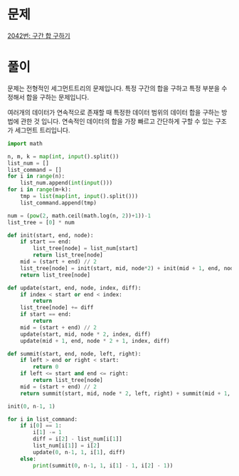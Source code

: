 # 문제

[2042번: 구간 합 구하기](https://www.acmicpc.net/problem/2042)

# 풀이

문제는 전형적인 세그먼트트리의 문제입니다. 특정 구간의 합을 구하고 특정 부분을 수정해서 합을 구하는 문제입니다. 

여러개의 데이터가 연속적으로 존재할 때 특정한 데이터 범위의 데이터 합을 구하는 방법에 관한 것 입니다. 연속적인 데이터의 합을 가장 빠르고 간단하게 구할 수 있는 구조가 세그먼트 트리입니다. 

```python
import math

n, m, k = map(int, input().split())
list_num = []
list_command = []
for i in range(n):
    list_num.append(int(input()))
for i in range(m+k):
    tmp = list(map(int, input().split()))
    list_command.append(tmp)

num = (pow(2, math.ceil(math.log(n, 2))+1))-1
list_tree = [0] * num

def init(start, end, node):
    if start == end:
        list_tree[node] = list_num[start]
        return list_tree[node]
    mid = (start + end) // 2
    list_tree[node] = init(start, mid, node*2) + init(mid + 1, end, node * 2 + 1)
    return list_tree[node]

def update(start, end, node, index, diff):
    if index < start or end < index:
        return
    list_tree[node] += diff
    if start == end:
        return
    mid = (start + end) // 2
    update(start, mid, node * 2, index, diff)
    update(mid + 1, end, node * 2 + 1, index, diff)

def summit(start, end, node, left, right):
    if left > end or right < start:
        return 0
    if left <= start and end <= right:
        return list_tree[node]
    mid = (start + end) // 2
    return summit(start, mid, node * 2, left, right) + summit(mid + 1, end, node * 2 + 1, left, right)

init(0, n-1, 1)

for i in list_command:
    if i[0] == 1:
        i[1] -= 1
        diff = i[2] - list_num[i[1]]
        list_num[i[1]] = i[2]
        update(0, n-1, 1, i[1], diff)
    else:
        print(summit(0, n-1, 1, i[1] - 1, i[2] - 1))
```
